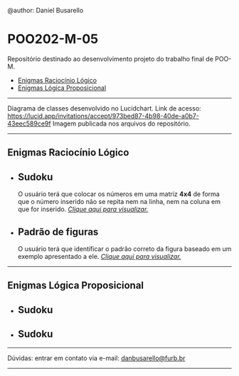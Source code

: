 @author: Daniel Busarello

# POO202-M-05

Repositório destinado ao desenvolvimento projeto do trabalho final de POO-M.

- [Enigmas Raciocínio Lógico](#enigmas_rl) <br>
- [Enigmas Lógica Proposicional](#enigmas_lprop)

---

Diagrama de classes desenvolvido no Lucidchart.
Link de acesso: https://lucid.app/invitations/accept/973bed87-4b98-40de-a0b7-43eec589ce9f
Imagem publicada nos arquivos do repositório.

---

## <a id="enigmas_rl" /> Enigmas Raciocínio Lógico
- <h2>Sudoku</h2> O usuário terá que colocar os números em uma matriz <b>4x4</b> de forma que o número inserido não se repita nem na linha, nem na coluna em que for inserido. <a href="https://github.com/DanielBusarello/POO202-M-05/blob/main/Sudoku.png"><i>Clique aqui para visualizar.</i></a>
- <h2>Padrão de figuras</h2> O usuário terá que identificar o padrão correto da figura baseado em um exemplo apresentado a ele. <a href="https://github.com/DanielBusarello/POO202-M-05/blob/main/Padr%C3%A3o.png"><i>Clique aqui para visualizar.</i></a>
---
## <a id="enigmas_lprop" /> Enigmas Lógica Proposicional
- <h2>Sudoku</h2>
- <h2>Sudoku</h2>

---

Dúvidas: entrar em contato via e-mail: danbusarello@furb.br

---
